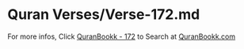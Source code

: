 # Quran Verses/Verse-172.md 

For more infos, Click [QuranBookk - 172](https://www.quranbookk.com/quran/search?q=172) to Search at [QuranBookk.com](http://quranbookk.com/)